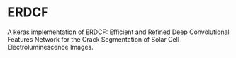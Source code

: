 # ERDCF
A keras implementation of ERDCF: Efficient and Refined Deep Convolutional Features Network for the Crack Segmentation of Solar Cell Electroluminescence Images.
